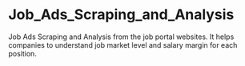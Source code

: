 # Job_Ads_Scraping_and_Analysis
Job Ads Scraping and Analysis from the job portal websites. It helps companies to understand job market level and salary margin for each position.
